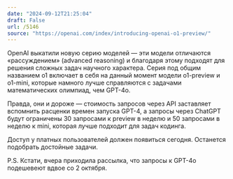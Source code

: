 ```yaml
---
date: "2024-09-12T21:25:04"
draft: False
url: /5146
source: "https://openai.com/index/introducing-openai-o1-preview/"
---
```


OpenAI выкатили новую серию моделей — эти модели отличаются «рассуждением» (advanced reasoning) и благодаря этому подходят для решения сложных задач научного характера. Серия под общим названием o1 включает в себя на данный момент модели o1-preview и o1-mini, которые намного лучше справляются с задачами математических олимпиад, чем GPT-4o. 

Правда, они и дороже — стоимость запросов через API заставляет вспомнить расценки времен запуска GPT-4, а запросы через ChatGPT будут ограничены 30 запросами к preview в неделю и 50 запросами в неделю к mini, которая лучше подходит для задач кодинга.

Доступ у платных пользователей должен появиться сегодня. Останется подобрать достойные задачи.

P.S. Кстати, вчера приходила рассылка, что запросы к GPT-4o подешевеют вдвое со 2 октября.
